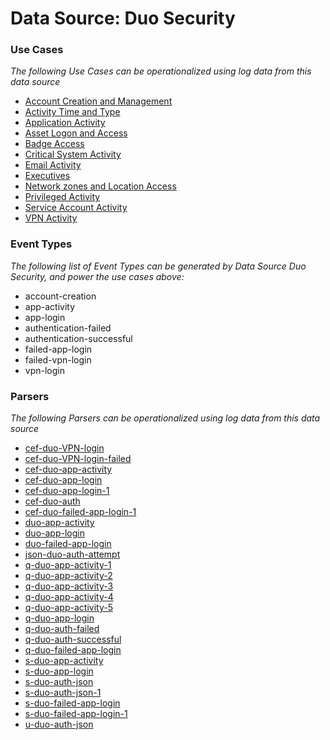 Data Source: Duo Security
=========================

### Use Cases

_The following Use Cases can be operationalized using log data from this data source_

* [Account Creation and Management](usecase_account_creation_and_management.md)
* [Activity Time  and Type](usecase_activity_time__and_type.md)
* [Application Activity](usecase_application_activity.md)
* [Asset Logon and Access](usecase_asset_logon_and_access.md)
* [Badge Access](usecase_badge_access.md)
* [Critical System Activity](usecase_critical_system_activity.md)
* [Email Activity](usecase_email_activity.md)
* [Executives](usecase_executives.md)
* [Network zones and Location Access](usecase_network_zones_and_location_access.md)
* [Privileged Activity](usecase_privileged_activity.md)
* [Service Account Activity](usecase_service_account_activity.md)
* [VPN Activity](usecase_vpn_activity.md)


### Event Types

_The following list of Event Types can be generated by Data Source Duo Security, and power the use cases above:_

- account-creation
- app-activity
- app-login
- authentication-failed
- authentication-successful
- failed-app-login
- failed-vpn-login
- vpn-login


### Parsers

_The following Parsers can be operationalized using log data from this data source_

* [cef-duo-VPN-login](parserContent_cef-duo-vpn-login.md)
* [cef-duo-VPN-login-failed](parserContent_cef-duo-vpn-login-failed.md)
* [cef-duo-app-activity](parserContent_cef-duo-app-activity.md)
* [cef-duo-app-login](parserContent_cef-duo-app-login.md)
* [cef-duo-app-login-1](parserContent_cef-duo-app-login-1.md)
* [cef-duo-auth](parserContent_cef-duo-auth.md)
* [cef-duo-failed-app-login-1](parserContent_cef-duo-failed-app-login-1.md)
* [duo-app-activity](parserContent_duo-app-activity.md)
* [duo-app-login](parserContent_duo-app-login.md)
* [duo-failed-app-login](parserContent_duo-failed-app-login.md)
* [json-duo-auth-attempt](parserContent_json-duo-auth-attempt.md)
* [q-duo-app-activity-1](parserContent_q-duo-app-activity-1.md)
* [q-duo-app-activity-2](parserContent_q-duo-app-activity-2.md)
* [q-duo-app-activity-3](parserContent_q-duo-app-activity-3.md)
* [q-duo-app-activity-4](parserContent_q-duo-app-activity-4.md)
* [q-duo-app-activity-5](parserContent_q-duo-app-activity-5.md)
* [q-duo-app-login](parserContent_q-duo-app-login.md)
* [q-duo-auth-failed](parserContent_q-duo-auth-failed.md)
* [q-duo-auth-successful](parserContent_q-duo-auth-successful.md)
* [q-duo-failed-app-login](parserContent_q-duo-failed-app-login.md)
* [s-duo-app-activity](parserContent_s-duo-app-activity.md)
* [s-duo-app-login](parserContent_s-duo-app-login.md)
* [s-duo-auth-json](parserContent_s-duo-auth-json.md)
* [s-duo-auth-json-1](parserContent_s-duo-auth-json-1.md)
* [s-duo-failed-app-login](parserContent_s-duo-failed-app-login.md)
* [s-duo-failed-app-login-1](parserContent_s-duo-failed-app-login-1.md)
* [u-duo-auth-json](parserContent_u-duo-auth-json.md)
